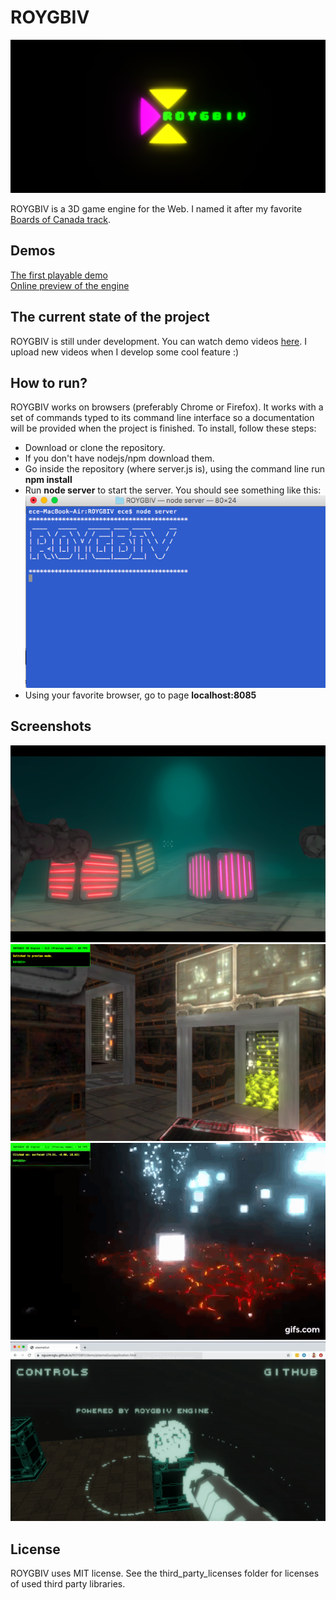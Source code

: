 # ROYGBIV

![](/screen_shots/logo.png?raw=true)

ROYGBIV is a 3D game engine for the Web. I named it after my favorite [Boards of Canada track](https://www.youtube.com/watch?v=W-GWjzw0GwQ).

## Demos
[The first playable demo](https://oguzeroglu.github.io/ROYGBIV/demo/demo1/application.html)  
[Online preview of the engine](https://oguzeroglu.github.io/ROYGBIV/roygbiv.html)

## The current state of the project
ROYGBIV is still under development. You can watch demo videos [here](https://www.youtube.com/channel/UCfDfMiMjN3P_K_vMLUbp7QA?view_as=subscriber). I upload new videos when I develop some cool feature :)

## How to run?

ROYGBIV works on browsers (preferably Chrome or Firefox). It works with a set of commands typed to its command line interface so a documentation will be provided when the project is finished. To install, follow these steps:

* Download or clone the repository.
* If you don't have nodejs/npm download them.
* Go inside the repository (where server.js is), using the command line run **npm install**
* Run **node server** to start the server. You should see something like this:
![](/screen_shots/server.png?raw=true)
* Using your favorite browser, go to page **localhost:8085**

## Screenshots

![](/screen_shots/scene.png?raw=true)
![](/screen_shots/scifi2.png?raw=true)
![](/screen_shots/shooting.gif?raw=true)
![](/screen_shots/roygbiv.gif?raw=true)

## License

ROYGBIV uses MIT license. See the third_party_licenses folder for licenses of used third party libraries.
